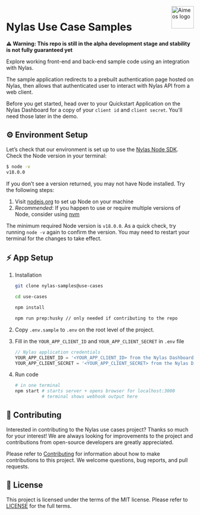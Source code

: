 <a href="https://www.nylas.com/">
    <img src="https://brand.nylas.com/assets/downloads/logo_horizontal_png/Nylas-Logo-Horizontal-Blue_.png" alt="Aimeos logo" title="Aimeos" align="right" height="60" />
</a>

# Nylas Use Case Samples

**⚠️ Warning: This repo is still in the alpha development stage and stability is not fully guaranteed yet**

Explore working front-end and back-end sample code using an integration with Nylas.

The sample application redirects to a prebuilt authentication page hosted on Nylas, then allows that authenticated user to interact with Nylas API from a web client.

Before you get started, head over to your Quickstart Application on the Nylas Dashboard for a copy of your `client id` and `client secret`. You'll need those later in the demo.

## ⚙️ Environment Setup

Let’s check that our environment is set up to use the [Nylas Node SDK](https://github.com/nylas/nylas-nodejs). Check the Node version in your terminal:

```bash
$ node -v
v18.0.0
```

If you don’t see a version returned, you may not have Node installed. Try the following steps:

1. Visit [nodejs.org](https://nodejs.org/en/) to set up Node on your machine
2. _Recommended_: If you happen to use or require multiple versions of Node, consider using [nvm](https://github.com/nvm-sh/nvm)

The minimum required Node version is `v18.0.0`. As a quick check, try running `node -v` again to confirm the version. You may need to restart your terminal for the changes to take effect.

## ⚡️ App Setup

1. Installation

   ```bash
   git clone nylas-samples@use-cases

   cd use-cases

   npm install

   npm run prep:husky // only needed if contributing to the repo
   ```

2. Copy `.env.sample` to `.env` on the root level of the project.
3. Fill in the `YOUR_APP_CLIENT_ID` and `YOUR_APP_CLIENT_SECRET` in `.env` file

   ```js
   // Nylas application credentials
   YOUR_APP_CLIENT_ID = '<YOUR_APP_CLIENT_ID> from the Nylas Dashboard';
   YOUR_APP_CLIENT_SECRET = '<YOUR_APP_CLIENT_SECRET> from the Nylas Dashboard';
   ```

4. Run code

   ```bash
   # in one terminal
   npm start # starts server + opens browser for localhost:3000
             # terminal shows webhook output here
   ```

## 💙 Contributing

Interested in contributing to the Nylas use cases project? Thanks so much for your interest! We are always looking for improvements to the project and contributions from open-source developers are greatly appreciated.

Please refer to [Contributing](CONTRIBUTING.md) for information about how to make contributions to this project. We welcome questions, bug reports, and pull requests.

## 📝 License

This project is licensed under the terms of the MIT license. Please refer to [LICENSE](LICENSE.txt) for the full terms.
